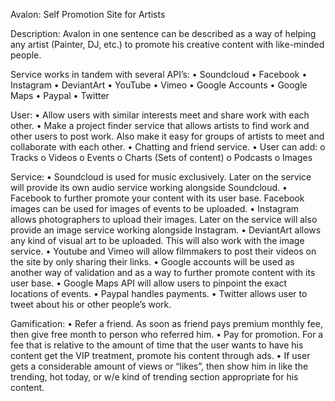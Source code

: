Avalon: Self Promotion Site for ArtistsDescription:Avalon in one sentence can be described as a way of helping any artist (Painter, DJ, etc.) to promote his creative content with like-minded people. Service works in tandem with several API’s:• Soundcloud• Facebook• Instagram• DeviantArt• YouTube• Vimeo• Google Accounts• Google Maps• Paypal• TwitterUser:• Allow users with similar interests meet and share work with each other.• Make a project finder service that allows artists to find work and other users to post work. Also make it easy for groups of artists to meet and collaborate with each other.• Chatting and friend service.• User can add:	o Tracks	o Videos	o Events	o Charts (Sets of content)	o Podcasts 	o ImagesService:• Soundcloud is used for music exclusively. Later on the service will provide its own audio service working alongside Soundcloud.• Facebook to further promote your content with its user base. Facebook images can be used for images of events to be uploaded.• Instagram allows photographers to upload their images. Later on the service will also provide an image service working alongside Instagram.• DeviantArt allows any kind of visual art to be uploaded. This will also work with the image service.• Youtube and Vimeo will allow filmmakers to post their videos on the site by only sharing their links.• Google accounts will be used as another way of validation and as a way to further promote content with its user base.• Google Maps API will allow users to pinpoint the exact locations of events.• Paypal handles payments.• Twitter allows user to tweet about his or other people’s work.Gamification:• Refer a friend. As soon as friend pays premium monthly fee, then give free month to person who referred him.• Pay for promotion. For a fee that is relative to the amount of time that the user wants to have his content get the VIP treatment, promote his content through ads.• If user gets a considerable amount of views or “likes”, then show him in like the trending, hot today, or w/e kind of trending section appropriate for his content.
